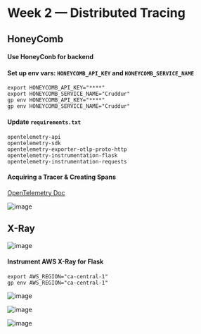 # Week 2 — Distributed Tracing

## HoneyComb
#### Use HoneyConb for backend
#### Set up env vars: `HONEYCOMB_API_KEY` and `HONEYCOMB_SERVICE_NAME`
```
export HONEYCOMB_API_KEY="****"
export HONEYCOMB_SERVICE_NAME="Cruddur"
gp env HONEYCOMB_API_KEY="****"
gp env HONEYCOMB_SERVICE_NAME="Cruddur"
```

#### Update `requirements.txt`
```
opentelemetry-api 
opentelemetry-sdk 
opentelemetry-exporter-otlp-proto-http 
opentelemetry-instrumentation-flask 
opentelemetry-instrumentation-requests
```

#### Acquiring a Tracer & Creating Spans
[OpenTelemetry Doc](https://docs.honeycomb.io/getting-data-in/opentelemetry/python/)

![image](https://user-images.githubusercontent.com/93061568/222860518-8c54ce69-8115-4de1-8312-84ba75267450.png)

## X-Ray

![image](https://user-images.githubusercontent.com/93061568/222867341-664b909e-bb48-441a-89c1-cec790f7b8f8.png)

#### Instrument AWS X-Ray for Flask
```
export AWS_REGION="ca-central-1"
gp env AWS_REGION="ca-central-1"
```
![image](https://user-images.githubusercontent.com/93061568/222870199-b7f5a88e-e7c3-40b4-83b7-76e30a6ae67c.png)

![image](https://user-images.githubusercontent.com/93061568/222870320-64cb9844-6709-40ce-85fd-da0a3cacfc22.png)

![image](https://user-images.githubusercontent.com/93061568/222870447-c699e322-4cf4-43e5-903a-a3bc416ba4c6.png)


